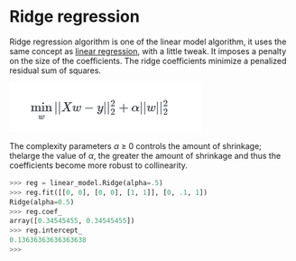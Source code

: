 # Ridge regression

Ridge regression algorithm is one of the linear model algorithm, it uses the same concept as [linear regression](linear-regression.md), with a little tweak. It imposes a penalty on the size of the coefficients. The ridge coefficients minimize a penalized residual sum of squares.

![Ridge regression](/assets/images/ridge-regression-1.png)

The complexity parameters *α* ≥ 0 controls the amount of shrinkage; thelarge the value of *α*, the greater the amount of shrinkage and thus the coefficients become more robust to collinearity.

```py
>>> reg = linear_model.Ridge(alpha=.5)  
>>> reg.fit([[0, 0], [0, 0], [1, 1]], [0, .1, 1])
Ridge(alpha=0.5)
>>> reg.coef_
array([0.34545455, 0.34545455])
>>> reg.intercept_
0.13636363636363638
>>>
```